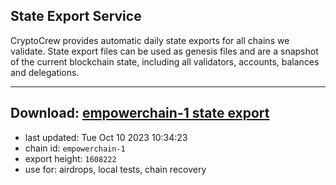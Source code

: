 ## State Export Service
CryptoCrew provides automatic daily state exports for all chains we validate. State export files can be used as genesis files and are a snapshot of the current blockchain state, including all validators, accounts, balances and delegations.

---
**Download: [empowerchain-1 state export](https://dl.ccvalidators.com/SERVICE/empowerchain/empowerchain-1_export_1608222.json)**
---

- last updated: Tue Oct 10 2023 10:34:23
- chain id: `empowerchain-1`
- export height: `1608222`
- use for: airdrops, local tests, chain recovery
